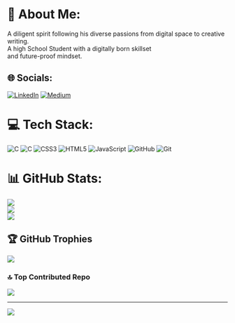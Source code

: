 # 💫 About Me:
A diligent spirit following his diverse passions from digital space to creative writing. <br>A high School Student with a digitally born skillset <br>and future-proof mindset.


## 🌐 Socials:
[![LinkedIn](https://img.shields.io/badge/LinkedIn-%230077B5.svg?logo=linkedin&logoColor=white)](https://www.linkedin.com/in/salman-imran-syed/) [![Medium](https://img.shields.io/badge/Medium-12100E?logo=medium&logoColor=white)](https://medium.com/@salmanimransyed) 

# 💻 Tech Stack:
![C](https://img.shields.io/badge/c-%2300599C.svg?style=for-the-badge&logo=c&logoColor=white) ![C](https://img.shields.io/badge/c-%2300599C.svg?style=for-the-badge&logo=c&logoColor=white) ![CSS3](https://img.shields.io/badge/css3-%231572B6.svg?style=for-the-badge&logo=css3&logoColor=white) ![HTML5](https://img.shields.io/badge/html5-%23E34F26.svg?style=for-the-badge&logo=html5&logoColor=white) ![JavaScript](https://img.shields.io/badge/javascript-%23323330.svg?style=for-the-badge&logo=javascript&logoColor=%23F7DF1E) ![GitHub](https://img.shields.io/badge/github-%23121011.svg?style=for-the-badge&logo=github&logoColor=white) ![Git](https://img.shields.io/badge/git-%23F05033.svg?style=for-the-badge&logo=git&logoColor=white)
# 📊 GitHub Stats:
![](https://github-readme-stats.vercel.app/api?username=Salman-a-gamer&theme=one_dark_pro&hide_border=false&include_all_commits=true&count_private=true)<br/>
![](https://github-readme-streak-stats.herokuapp.com/?user=Salman-a-gamer&theme=one_dark_pro&hide_border=false)<br/>
![](https://github-readme-stats.vercel.app/api/top-langs/?username=Salman-a-gamer&theme=one_dark_pro&hide_border=false&include_all_commits=true&count_private=true&layout=compact)

## 🏆 GitHub Trophies
![](https://github-profile-trophy.vercel.app/?username=Salman-a-gamer&theme=one_dark_pro&no-frame=false&no-bg=true&margin-w=4)

### 🔝 Top Contributed Repo
![](https://github-contributor-stats.vercel.app/api?username=Salman-a-gamer&limit=5&theme=one_dark_pro&combine_all_yearly_contributions=true)

---
[![](https://visitcount.itsvg.in/api?id=Salman-a-gamer&icon=0&color=12)](https://visitcount.itsvg.in)

<!-- Proudly created with GPRM ( https://gprm.itsvg.in ) -->
